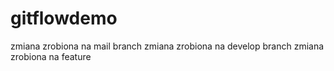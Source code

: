 # gitflowdemo
zmiana zrobiona na mail branch
zmiana zrobiona na develop branch
zmiana zrobiona na feature
